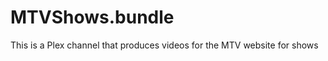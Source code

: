 MTVShows.bundle
===============

This is a Plex channel that produces videos for the MTV website for shows
